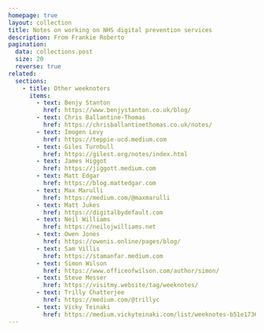 ```yaml
---
homepage: true
layout: collection
title: Notes on working on NHS digital prevention services
description: From Frankie Roberto
pagination:
  data: collections.post
  size: 20
  reverse: true
related:
  sections:
    - title: Other weeknoters
      items:
        - text: Benjy Stanton
          href: https://www.benjystanton.co.uk/blog/
        - text: Chris Ballantine‑Thomas
          href: https://chrisballantinethomas.co.uk/notes/
        - text: Imogen Levy
          href: https://teppie-ucd.medium.com
        - text: Giles Turnbull
          href: https://gilest.org/notes/index.html
        - text: James Higgot
          href: https://jiggott.medium.com
        - text: Matt Edgar
          href: https://blog.mattedgar.com
        - text: Max Marulli
          href: https://medium.com/@maxmarulli
        - text: Matt Jukes
          href: https://digitalbydefault.com
        - text: Neil Williams
          href: https://neilojwilliams.net
        - text: Owen Jones
          href: https://owenis.online/pages/blog/
        - text: Sam Villis
          href: https://stamanfar.medium.com
        - text: Simon Wilson
          href: https://www.officeofwilson.com/author/simon/
        - text: Steve Messer
          href: https://visitmy.website/tag/weeknotes/
        - text: Trilly Chatterjee
          href: https://medium.com/@trillyc
        - text: Vicky Teinaki
          href: https://medium.vickyteinaki.com/list/weeknotes-b51e1736a091
---
```


